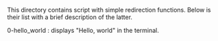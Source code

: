 This directory contains script with simple redirection functions. Below is their list with a brief description of the latter.

0-hello_world : displays "Hello, world" in the terminal.
